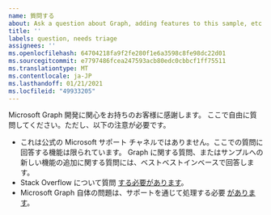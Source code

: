 ```yaml
---
name: 質問する
about: Ask a question about Graph, adding features to this sample, etc.
title: ''
labels: question, needs triage
assignees: ''
ms.openlocfilehash: 64704218fa9f2fe280f1e6a3598c8fe98dc22d01
ms.sourcegitcommit: e7797486fcea247593acb80edc0cbbcf1ff75511
ms.translationtype: MT
ms.contentlocale: ja-JP
ms.lasthandoff: 01/21/2021
ms.locfileid: "49933205"
---
```

Microsoft Graph 開発に関心をお持ちのお客様に感謝します。 ここで自由に質問してください。ただし、以下の注意が必要です。

- これは公式の Microsoft サポート チャネルではありません。ここでの質問に回答する機能は限られています。 Graph に関する質問、またはサンプルへの新しい機能の追加に関する質問には、ベストベストインベースで回答します。
- Stack Overflow について質問 [する必要があります](https://stackoverflow.com/questions/tagged/microsoft-graph)。
- Microsoft Graph 自体の問題は、サポートを通じて処理する必要 [があります](https://developer.microsoft.com/graph/support)。
